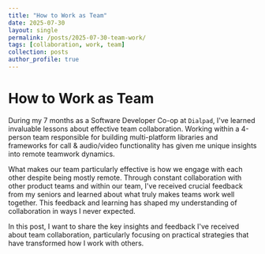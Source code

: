 ```yaml
---
title: "How to Work as Team"
date: 2025-07-30
layout: single
permalink: /posts/2025-07-30-team-work/
tags: [collaboration, work, team]
collection: posts
author_profile: true
---
```


# How to Work as Team
<!-- ((overview)) -->
<!-- I have been working as Software Developer Co-op at `Dialpad` for 7 months now. 
I am working within a team of 4 people where are responsible for building multiple plattform libraries and frameworks 
to provide call & audio/video functionality. Most of us are working remotely but our team is engaging with each other alot.
It means we have lots chance to collaborate with other product teams. 

Based on my experience and advide of my seniors, I have been sharing -->


<!-- 
why this is better writing 

Stronger opening: Started with your learning experience rather than just stating facts
Emphasis on feedback: Highlighted that you received "crucial feedback from your seniors" about effective teamwork
Clear value proposition: Made it clear that you'll be sharing practical insights and strategies
Better flow: Connected your Dialpad experience directly to the lessons you want to share
Engaging hook: Added "This feedback has shaped my understanding of collaboration in ways I never expected" to create curiosity

 -->

During my 7 months as a Software Developer Co-op at `Dialpad`, I've learned invaluable lessons about effective team collaboration. Working within a 4-person team responsible for building multi-platform libraries and frameworks for call & audio/video functionality has given me unique insights into remote teamwork dynamics.

What makes our team particularly effective is how we engage with each other despite being mostly remote. Through constant collaboration with other product teams and within our team, I've received crucial feedback from my seniors and learned about what truly makes teams work well together. This feedback and learning has shaped my understanding of collaboration in ways I never expected.

In this post, I want to share the key insights and feedback I've received about team collaboration, particularly focusing on practical strategies that have transformed how I work with others.

<!--  
(rick)
good reputation ? 
- show work = show PR 
= split task = fast feedback 

get feedback about code and design before go further 

ask question if cannot udnerstand anytime even in the meeting

make understand clear in the meeting by asking question rather than writing down 

tailor my messaged depending on listener 

(rick)
Business Develop Mindset 
- pattern matching: design pattern, convention within team 
- incremental development

(rick)
technial skill 
- design 
- OS / algorith 
algorith: underline implmemntation  or optimize  > image future scenario to use this feature
eg. avoid to use 'string' slow > use enum 

(rick)
good code at production level
- no creash 
- work well
- matching codebase 
- documenation / testing

ask fast

-->
